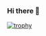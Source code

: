 ### Hi there 👋
[![trophy](https://github-profile-trophy.vercel.app/?username=Masahiro111)](https://github.com/ryo-ma/github-profile-trophy)
<!--
**Masahiro111/Masahiro111** is a ✨ _special_ ✨ repository because its `README.md` (this file) appears on your GitHub profile.

Here are some ideas to get you started:

- 🔭 I’m currently working on ...
- 🌱 I’m currently learning ...
- 👯 I’m looking to collaborate on ...
- 🤔 I’m looking for help with ...
- 💬 Ask me about ...
- 📫 How to reach me: ...
- 😄 Pronouns: ...
- ⚡ Fun fact: ...
-->
